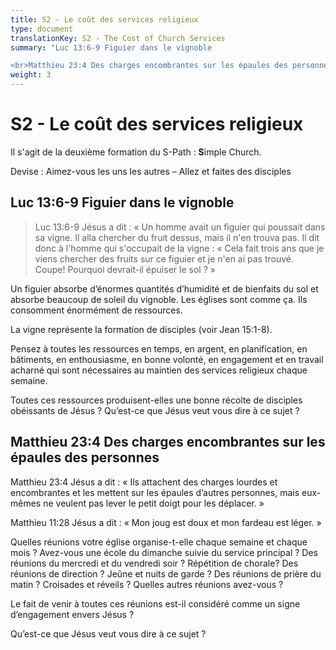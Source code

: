 ```yaml
---
title: S2 - Le coût des services religieux
type: document
translationKey: S2 - The Cost of Church Services
summary: "Luc 13:6-9 Figuier dans le vignoble

<br>Matthieu 23:4 Des charges encombrantes sur les épaules des personnes"
weight: 3
---
```

# S2 - Le coût des services religieux

Il s'agit de la deuxième formation du S-Path : **S**imple Church.

Devise : Aimez-vous les uns les autres – Allez et faites des disciples

## Luc 13:6-9 Figuier dans le vignoble

>   Luc 13:6-9 Jésus a dit : « Un homme avait un figuier qui poussait dans sa vigne. Il alla chercher du fruit dessus, mais il n'en trouva pas. Il dit donc à l'homme qui s'occupait de la vigne : « Cela fait trois ans que je viens chercher des fruits sur ce figuier et je n'en ai pas trouvé. Coupe! Pourquoi devrait-il épuiser le sol ? »

Un figuier absorbe d’énormes quantités d’humidité et de bienfaits du sol et absorbe beaucoup de soleil du vignoble. Les églises sont comme ça. Ils consomment énormément de ressources.

La vigne représente la formation de disciples (voir Jean 15:1-8).

Pensez à toutes les ressources en temps, en argent, en planification, en bâtiments, en enthousiasme, en bonne volonté, en engagement et en travail acharné qui sont nécessaires au maintien des services religieux chaque semaine.

Toutes ces ressources produisent-elles une bonne récolte de disciples obéissants de Jésus ? Qu’est-ce que Jésus veut vous dire à ce sujet ?

## Matthieu 23:4 Des charges encombrantes sur les épaules des personnes

Matthieu 23:4 Jésus a dit : « Ils attachent des charges lourdes et encombrantes et les mettent sur les épaules d’autres personnes, mais eux-mêmes ne veulent pas lever le petit doigt pour les déplacer. »

Matthieu 11:28 Jésus a dit : « Mon joug est doux et mon fardeau est léger. »

Quelles réunions votre église organise-t-elle chaque semaine et chaque mois ? Avez-vous une école du dimanche suivie du service principal ? Des réunions du mercredi et du vendredi soir ? Répétition de chorale? Des réunions de direction ? Jeûne et nuits de garde ? Des réunions de prière du matin ? Croisades et réveils ? Quelles autres réunions avez-vous ?

Le fait de venir à toutes ces réunions est-il considéré comme un signe d’engagement envers Jésus ?

Qu’est-ce que Jésus veut vous dire à ce sujet ?

